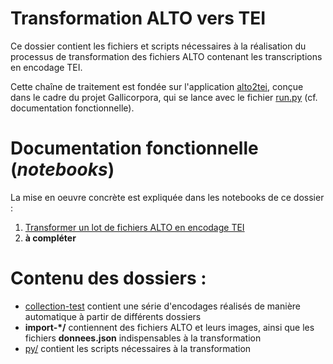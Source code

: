 Transformation ALTO vers TEI
====

Ce dossier contient les fichiers et scripts nécessaires à la réalisation du processus de transformation des fichiers ALTO contenant les transcriptions en encodage TEI.

Cette chaîne de traitement est fondée sur l'application [alto2tei](https://github.com/kat-kel/alto2tei), conçue dans le cadre du projet Gallicorpora, qui se lance avec le fichier [run.py](./run.py) (cf. documentation fonctionnelle).

# Documentation fonctionnelle (*notebooks*)
La mise en oeuvre concrète est expliquée dans les notebooks de ce dossier :
1. [Transformer un lot de fichiers ALTO en encodage TEI](./Transformer_lot_ALTO_vers_TEI.ipynb)
2. **à compléter**

# Contenu des dossiers :
- [collection-test](./collection-test/) contient une série d'encodages réalisés de manière automatique à partir de différents dossiers
- **import-\*/** contiennent des fichiers ALTO et leurs images, ainsi que les fichiers **donnees.json** indispensables à la transformation
- [py/](./py) contient les scripts nécessaires à la transformation